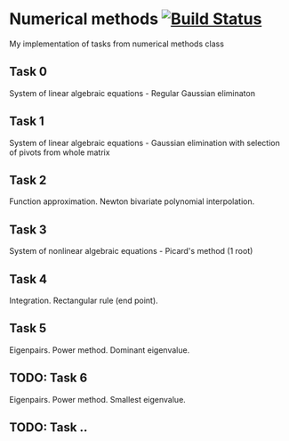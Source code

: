 # Numerical methods [![Build Status](https://travis-ci.org/hrsrashid/nummet.svg?branch=master)](https://travis-ci.org/hrsrashid/nummet)
My implementation of tasks from numerical methods class

## Task 0
System of linear algebraic equations - Regular Gaussian eliminaton

## Task 1
System of linear algebraic equations - Gaussian elimination with selection of pivots from whole matrix

## Task 2
Function approximation. Newton bivariate polynomial interpolation.

## Task 3
System of nonlinear algebraic equations - Picard's method (1 root)

## Task 4
Integration. Rectangular rule (end point).

## Task 5
Eigenpairs. Power method. Dominant eigenvalue.

## TODO: Task 6
Eigenpairs. Power method. Smallest eigenvalue.

## TODO: Task ..
